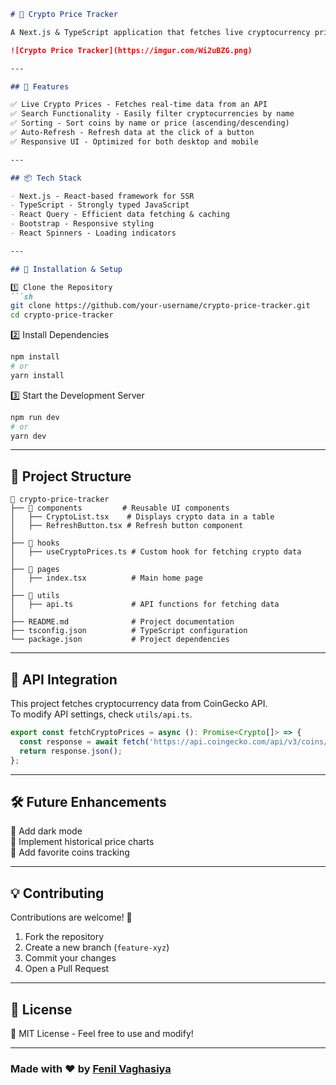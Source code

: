 ```markdown
# 🚀 Crypto Price Tracker

A Next.js & TypeScript application that fetches live cryptocurrency prices using React Query and provides features like search, sorting, and auto-refresh.  

![Crypto Price Tracker](https://imgur.com/Wi2uBZG.png) 

---

## 🌟 Features

✅ Live Crypto Prices - Fetches real-time data from an API  
✅ Search Functionality - Easily filter cryptocurrencies by name  
✅ Sorting - Sort coins by name or price (ascending/descending)  
✅ Auto-Refresh - Refresh data at the click of a button  
✅ Responsive UI - Optimized for both desktop and mobile  

---

## 📦 Tech Stack

- Next.js - React-based framework for SSR  
- TypeScript - Strongly typed JavaScript  
- React Query - Efficient data fetching & caching  
- Bootstrap - Responsive styling  
- React Spinners - Loading indicators  

---

## 🚀 Installation & Setup

1️⃣ Clone the Repository
```sh
git clone https://github.com/your-username/crypto-price-tracker.git
cd crypto-price-tracker
```

2️⃣ Install Dependencies
```sh
npm install
# or
yarn install
```

3️⃣ Start the Development Server
```sh
npm run dev
# or
yarn dev
```

---

## 🔧 Project Structure

```
📂 crypto-price-tracker
├── 📁 components         # Reusable UI components
│   ├── CryptoList.tsx    # Displays crypto data in a table
│   ├── RefreshButton.tsx # Refresh button component
│
├── 📁 hooks
│   ├── useCryptoPrices.ts # Custom hook for fetching crypto data
│
├── 📁 pages
│   ├── index.tsx          # Main home page
│
├── 📁 utils
│   ├── api.ts             # API functions for fetching data
│
├── README.md              # Project documentation
├── tsconfig.json          # TypeScript configuration
└── package.json           # Project dependencies
```

---

## 📡 API Integration

This project fetches cryptocurrency data from CoinGecko API.  
To modify API settings, check `utils/api.ts`.  

```ts
export const fetchCryptoPrices = async (): Promise<Crypto[]> => {
  const response = await fetch('https://api.coingecko.com/api/v3/coins/markets?vs_currency=usd');
  return response.json();
};
```

---

## 🛠️ Future Enhancements

🔹 Add dark mode  
🔹 Implement historical price charts  
🔹 Add favorite coins tracking  

---

## 💡 Contributing

Contributions are welcome! 🚀  
1. Fork the repository  
2. Create a new branch (`feature-xyz`)  
3. Commit your changes  
4. Open a Pull Request  

---

## 📝 License

📜 MIT License - Feel free to use and modify!  

---

### Made with ❤️ by [Fenil Vaghasiya](https://github.com/Fenil-v)
